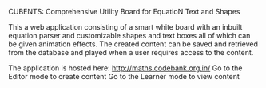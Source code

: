 CUBENTS: Comprehensive Utility Board for EquatioN Text and Shapes

This a web application consisting of a smart white board with an inbuilt equation parser and customizable shapes and text boxes all of which can be given animation effects. The created content can be saved and retrieved from the database and played when a user requires access to the content.

The application is hosted here: http://maths.codebank.org.in/
Go to the Editor mode to create content
Go to the Learner mode to view content
